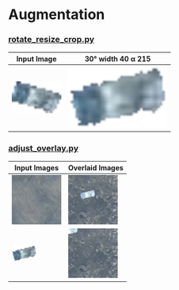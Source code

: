 # Augmentation

### [rotate_resize_crop.py](rotate_resize_crop.py)
| Input Image                                                                                                     | 30° width 40 α 215 |
|-----------------------------------------------------------------------------------------------------------------|--|
| <img src="../../../illustrations/img_processing/augmentation/rotation_resizing_cropping.img01.png" width="100"> | <img src="../../../illustrations/img_processing/augmentation/rotation_resizing_cropping.img01.a30.w40.png" width="200">  |

### [adjust_overlay.py](adjust_overlay.py)
| Input Images                                                                                               | Overlaid Images                                                                                          |
|------------------------------------------------------------------------------------------------------------|----------------------------------------------------------------------------------------------------------|
| <img src="../../../illustrations/img_processing/augmentation/adjust_overlay.tail128.png" width="100">      | <img src="../../../illustrations/img_processing/augmentation/adjust_overlay.img01.50.50.png" width="100"> |
| <img src="../../../illustrations/img_processing/augmentation/adjust_overlay.img01.a30.w40.png" width="50"> | <img src="../../../illustrations/img_processing/augmentation/adjust_overlay.img01.5.5.png" width="100"> |
